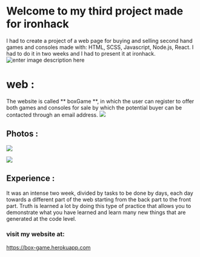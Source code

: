 # Welcome to my third project made for ironhack

I had to create a project of a web page for buying and selling second hand games and consoles made with: HTML, SCSS, Javascript, Node.js, React. I had to do it in two weeks and I had to present it at ironhack.
![enter image description here](https://pbs.twimg.com/profile_images/1027107018904150016/_LSCoA74.jpg)

# web :
The website is called ** boxGame **, in which the user can register to offer both games and consoles for sale by which the potential buyer can be contacted through an email address.
![](https://res.cloudinary.com/dlbu6iemy/image/upload/v1584699224/samples/boxgame_qrukt6.png)



## Photos :
![](https://res.cloudinary.com/dlbu6iemy/image/upload/v1584699267/samples/Captura_de_pantalla_de_2020-03-20_11-07-18_tpni5j.png)

![](https://res.cloudinary.com/dlbu6iemy/image/upload/v1584699707/samples/detail_z0d8ym.png)


  
##  Experience :
  
It was an intense two week, divided by tasks to be done by days, each day towards a different part of the web starting from the back part to the front part. Truth is learned a lot by doing this type of practice that allows you to demonstrate what you have learned and learn many new things that are generated at the code level.
### visit my website at:
https://box-game.herokuapp.com
